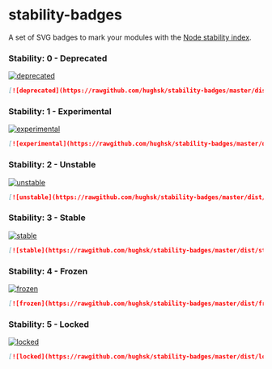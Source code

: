 # stability-badges #

A set of SVG badges to mark your modules with the
[Node stability index](http://nodejs.org/api/documentation.html#documentation_stability_index).

### Stability: 0 - Deprecated ###

[![deprecated](https://rawgithub.com/hughsk/stability-badges/master/dist/deprecated.svg)](http://nodejs.org/api/documentation.html#documentation_stability_index)

``` markdown
[![deprecated](https://rawgithub.com/hughsk/stability-badges/master/dist/deprecated.svg)](http://nodejs.org/api/documentation.html#documentation_stability_index)
```

### Stability: 1 - Experimental ###

[![experimental](https://rawgithub.com/hughsk/stability-badges/master/dist/experimental.svg)](http://nodejs.org/api/documentation.html#documentation_stability_index)

``` markdown
[![experimental](https://rawgithub.com/hughsk/stability-badges/master/dist/experimental.svg)](http://nodejs.org/api/documentation.html#documentation_stability_index)
```

### Stability: 2 - Unstable ###

[![unstable](https://rawgithub.com/hughsk/stability-badges/master/dist/unstable.svg)](http://nodejs.org/api/documentation.html#documentation_stability_index)

``` markdown
[![unstable](https://rawgithub.com/hughsk/stability-badges/master/dist/unstable.svg)](http://nodejs.org/api/documentation.html#documentation_stability_index)
```

### Stability: 3 - Stable ###

[![stable](https://rawgithub.com/hughsk/stability-badges/master/dist/stable.svg)](http://nodejs.org/api/documentation.html#documentation_stability_index)

``` markdown
[![stable](https://rawgithub.com/hughsk/stability-badges/master/dist/stable.svg)](http://nodejs.org/api/documentation.html#documentation_stability_index)
```

### Stability: 4 - Frozen ###

[![frozen](https://rawgithub.com/hughsk/stability-badges/master/dist/frozen.svg)](http://nodejs.org/api/documentation.html#documentation_stability_index)

``` markdown
[![frozen](https://rawgithub.com/hughsk/stability-badges/master/dist/frozen.svg)](http://nodejs.org/api/documentation.html#documentation_stability_index)
```

### Stability: 5 - Locked ###

[![locked](https://rawgithub.com/hughsk/stability-badges/master/dist/locked.svg)](http://nodejs.org/api/documentation.html#documentation_stability_index)

``` markdown
[![locked](https://rawgithub.com/hughsk/stability-badges/master/dist/locked.svg)](http://nodejs.org/api/documentation.html#documentation_stability_index)
```
